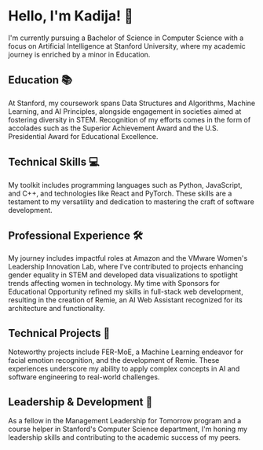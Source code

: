 # Hello, I'm Kadija! 👋

I'm currently pursuing a Bachelor of Science in Computer Science with a focus on Artificial Intelligence at Stanford University, where my academic journey is enriched by a minor in Education. 

## Education 📚
At Stanford, my coursework spans Data Structures and Algorithms, Machine Learning, and AI Principles, alongside engagement in societies aimed at fostering diversity in STEM. Recognition of my efforts comes in the form of accolades such as the Superior Achievement Award and the U.S. Presidential Award for Educational Excellence.

## Technical Skills 💻
My toolkit includes programming languages such as Python, JavaScript, and C++, and technologies like React and PyTorch. These skills are a testament to my versatility and dedication to mastering the craft of software development.

## Professional Experience 🛠️
My journey includes impactful roles at Amazon and the VMware Women's Leadership Innovation Lab, where I've contributed to projects enhancing gender equality in STEM and developed data visualizations to spotlight trends affecting women in technology. My time with Sponsors for Educational Opportunity refined my skills in full-stack web development, resulting in the creation of Remie, an AI Web Assistant recognized for its architecture and functionality.

## Technical Projects 🌟
Noteworthy projects include FER-MoE, a Machine Learning endeavor for facial emotion recognition, and the development of Remie. These experiences underscore my ability to apply complex concepts in AI and software engineering to real-world challenges.

## Leadership & Development 🌱
As a fellow in the Management Leadership for Tomorrow program and a course helper in Stanford's Computer Science department, I'm honing my leadership skills and contributing to the academic success of my peers.
